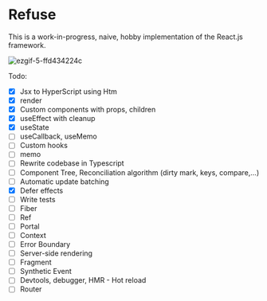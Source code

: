 # Refuse

This is a work-in-progress, naive, hobby implementation of the React.js framework.

![ezgif-5-ffd434224c](https://user-images.githubusercontent.com/12293622/178789425-b6115cb7-39b0-43a2-afa7-2fd0acef0ded.gif)

Todo:
- [x] Jsx to HyperScript using Htm
- [x] render
- [x] Custom components with props, children
- [x] useEffect with cleanup
- [x] useState
- [ ] useCallback, useMemo
- [ ] Custom hooks
- [ ] memo
- [ ] Rewrite codebase in Typescript
- [ ] Component Tree, Reconciliation algorithm (dirty mark, keys, compare,...)
- [ ] Automatic update batching
- [X] Defer effects
- [ ] Write tests
- [ ] Fiber
- [ ] Ref
- [ ] Portal
- [ ] Context
- [ ] Error Boundary
- [ ] Server-side rendering
- [ ] Fragment
- [ ] Synthetic Event
- [ ] Devtools, debugger, HMR - Hot reload
- [ ] Router
